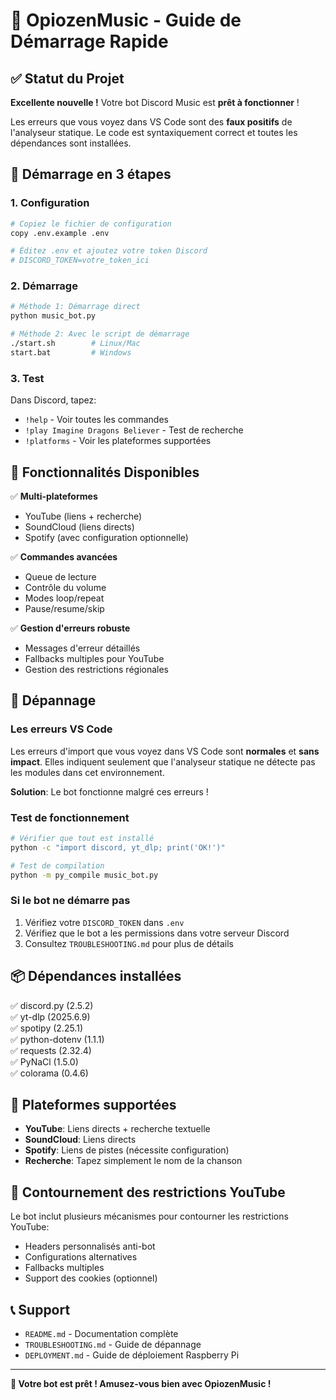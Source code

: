 # 🎵 OpiozenMusic - Guide de Démarrage Rapide

## ✅ Statut du Projet

**Excellente nouvelle !** Votre bot Discord Music est **prêt à fonctionner** ! 

Les erreurs que vous voyez dans VS Code sont des **faux positifs** de l'analyseur statique. Le code est syntaxiquement correct et toutes les dépendances sont installées.

## 🚀 Démarrage en 3 étapes

### 1. Configuration
```bash
# Copiez le fichier de configuration
copy .env.example .env

# Éditez .env et ajoutez votre token Discord
# DISCORD_TOKEN=votre_token_ici
```

### 2. Démarrage
```bash
# Méthode 1: Démarrage direct
python music_bot.py

# Méthode 2: Avec le script de démarrage
./start.sh        # Linux/Mac
start.bat         # Windows
```

### 3. Test
Dans Discord, tapez:
- `!help` - Voir toutes les commandes
- `!play Imagine Dragons Believer` - Test de recherche
- `!platforms` - Voir les plateformes supportées

## 🎯 Fonctionnalités Disponibles

✅ **Multi-plateformes**
- YouTube (liens + recherche)
- SoundCloud (liens directs)
- Spotify (avec configuration optionnelle)

✅ **Commandes avancées**
- Queue de lecture
- Contrôle du volume
- Modes loop/repeat
- Pause/resume/skip

✅ **Gestion d'erreurs robuste**
- Messages d'erreur détaillés
- Fallbacks multiples pour YouTube
- Gestion des restrictions régionales

## 🔧 Dépannage

### Les erreurs VS Code
Les erreurs d'import que vous voyez dans VS Code sont **normales** et **sans impact**. Elles indiquent seulement que l'analyseur statique ne détecte pas les modules dans cet environnement.

**Solution**: Le bot fonctionne malgré ces erreurs !

### Test de fonctionnement
```bash
# Vérifier que tout est installé
python -c "import discord, yt_dlp; print('OK!')"

# Test de compilation
python -m py_compile music_bot.py
```

### Si le bot ne démarre pas
1. Vérifiez votre `DISCORD_TOKEN` dans `.env`
2. Vérifiez que le bot a les permissions dans votre serveur Discord
3. Consultez `TROUBLESHOOTING.md` pour plus de détails

## 📦 Dépendances installées

✅ discord.py (2.5.2)  
✅ yt-dlp (2025.6.9)  
✅ spotipy (2.25.1)  
✅ python-dotenv (1.1.1)  
✅ requests (2.32.4)  
✅ PyNaCl (1.5.0)  
✅ colorama (0.4.6)  

## 🎵 Plateformes supportées

- **YouTube**: Liens directs + recherche textuelle
- **SoundCloud**: Liens directs
- **Spotify**: Liens de pistes (nécessite configuration)
- **Recherche**: Tapez simplement le nom de la chanson

## 🤖 Contournement des restrictions YouTube

Le bot inclut plusieurs mécanismes pour contourner les restrictions YouTube:
- Headers personnalisés anti-bot
- Configurations alternatives
- Fallbacks multiples
- Support des cookies (optionnel)

## 📞 Support

- `README.md` - Documentation complète
- `TROUBLESHOOTING.md` - Guide de dépannage
- `DEPLOYMENT.md` - Guide de déploiement Raspberry Pi

---

**🎉 Votre bot est prêt ! Amusez-vous bien avec OpiozenMusic !**
